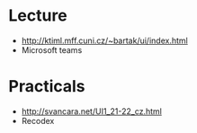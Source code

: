 # Lecture
- http://ktiml.mff.cuni.cz/~bartak/ui/index.html
- Microsoft teams

# Practicals
- http://svancara.net/UI1_21-22_cz.html
- Recodex

